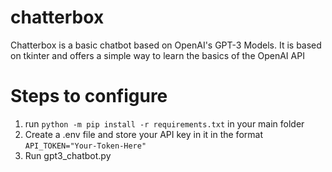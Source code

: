 # chatterbox
Chatterbox is a basic chatbot based on OpenAI's GPT-3 Models. It is based on tkinter and offers a simple way to learn the basics of the OpenAI API

# Steps to configure
1. run ```python -m pip install -r requirements.txt``` in your main folder
2. Create a .env file and store your API key in it in the format ```API_TOKEN="Your-Token-Here"```
3. Run gpt3_chatbot.py